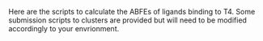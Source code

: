 Here are the scripts to calculate the ABFEs of ligands binding to T4. Some submission scripts to clusters are provided but will need to be modified accordingly to your envrionment. 